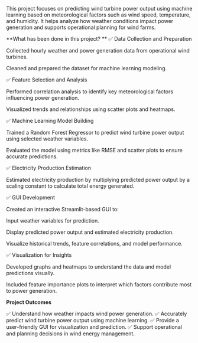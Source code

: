 This project focuses on predicting wind turbine power output using machine learning based on meteorological factors such as wind speed, temperature, and humidity. It helps analyze how weather conditions impact power generation and supports operational planning for wind farms.

**What has been done in this project?
**
✅ Data Collection and Preparation

Collected hourly weather and power generation data from operational wind turbines.

Cleaned and prepared the dataset for machine learning modeling.

✅ Feature Selection and Analysis

Performed correlation analysis to identify key meteorological factors influencing power generation.

Visualized trends and relationships using scatter plots and heatmaps.

✅ Machine Learning Model Building

Trained a Random Forest Regressor to predict wind turbine power output using selected weather variables.

Evaluated the model using metrics like RMSE and scatter plots to ensure accurate predictions.

✅ Electricity Production Estimation

Estimated electricity production by multiplying predicted power output by a scaling constant to calculate total energy generated.

✅ GUI Development

Created an interactive Streamlit-based GUI to:

Input weather variables for prediction.

Display predicted power output and estimated electricity production.

Visualize historical trends, feature correlations, and model performance.

✅ Visualization for Insights

Developed graphs and heatmaps to understand the data and model predictions visually.

Included feature importance plots to interpret which factors contribute most to power generation.

**Project Outcomes**

✅ Understand how weather impacts wind power generation.
✅ Accurately predict wind turbine power output using machine learning.
✅ Provide a user-friendly GUI for visualization and prediction.
✅ Support operational and planning decisions in wind energy management.
